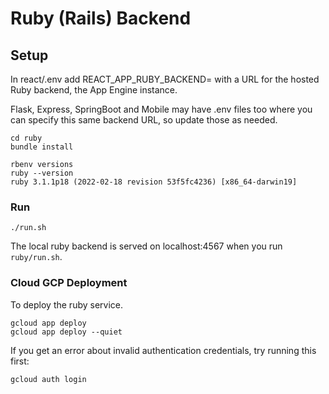 # Ruby (Rails) Backend

## Setup

In react/.env add REACT_APP_RUBY_BACKEND=<value> with a URL for the hosted Ruby backend, the App Engine instance.

Flask, Express, SpringBoot and Mobile may have .env files too where you can specify this same backend URL, so update those as needed.

```
cd ruby
bundle install
```

```
rbenv versions
ruby --version
ruby 3.1.1p18 (2022-02-18 revision 53f5fc4236) [x86_64-darwin19]
```

### Run
```
./run.sh
```
The local ruby backend is served on localhost:4567 when you run `ruby/run.sh`.

### Cloud GCP Deployment
To deploy the ruby service.

```
gcloud app deploy
gcloud app deploy --quiet
```

If you get an error about invalid authentication credentials, try running this first:
```
gcloud auth login
```